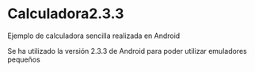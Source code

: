 # Calculadora2.3.3

Ejemplo de calculadora sencilla realizada en Android

Se ha utilizado la versión 2.3.3 de Android para poder utilizar emuladores pequeños
